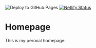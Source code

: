 ![Deploy to GitHub Pages](https://github.com/dwennemar/homepage/workflows/Deploy%20to%20GitHub%20Pages/badge.svg)
[![Netlify Status](https://api.netlify.com/api/v1/badges/9f3da428-4f0f-4cfa-9481-4cdc02d5091b/deploy-status)](https://app.netlify.com/sites/dwennemar/deploys)
# Homepage

This is my peronal homepage.

